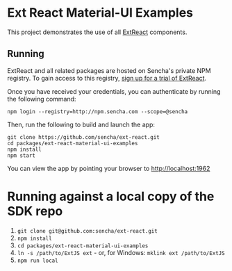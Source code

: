 # Ext React Material-UI Examples

This project demonstrates the use of all [ExtReact](http://docs.sencha.com/extreact/latest/index.html) components.

## Running

ExtReact and all related packages are hosted on Sencha's private NPM registry. To gain access to this registry, [sign up for a trial of ExtReact](https://www.sencha.com/products/extreact/evaluate).

Once you have received your credentials, you can authenticate by running the following command:

```
npm login --registry=http://npm.sencha.com --scope=@sencha
```

Then, run the following to build and launch the app:

```
git clone https://github.com/sencha/ext-react.git
cd packages/ext-react-material-ui-examples
npm install
npm start
```

You can view the app by pointing your browser to [http://localhost:1962](http://localhost:1962)

# Running against a local copy of the SDK repo

1. `git clone git@github.com:sencha/ext-react.git`
2. `npm install`
3. `cd packages/ext-react-material-ui-examples`
4. `ln -s /path/to/ExtJS ext` - or, for Windows: `mklink ext /path/to/ExtJS`
5. `npm run local`
